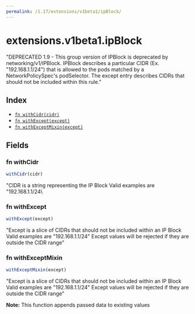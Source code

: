 ```yaml
---
permalink: /1.17/extensions/v1beta1/ipBlock/
---
```


# extensions.v1beta1.ipBlock

"DEPRECATED 1.9 - This group version of IPBlock is deprecated by networking/v1/IPBlock. IPBlock describes a particular CIDR (Ex. \"192.168.1.1/24\") that is allowed to the pods matched by a NetworkPolicySpec's podSelector. The except entry describes CIDRs that should not be included within this rule."

## Index

* [`fn withCidr(cidr)`](#fn-withcidr)
* [`fn withExcept(except)`](#fn-withexcept)
* [`fn withExceptMixin(except)`](#fn-withexceptmixin)

## Fields

### fn withCidr

```ts
withCidr(cidr)
```

"CIDR is a string representing the IP Block Valid examples are \"192.168.1.1/24\

### fn withExcept

```ts
withExcept(except)
```

"Except is a slice of CIDRs that should not be included within an IP Block Valid examples are \"192.168.1.1/24\" Except values will be rejected if they are outside the CIDR range"

### fn withExceptMixin

```ts
withExceptMixin(except)
```

"Except is a slice of CIDRs that should not be included within an IP Block Valid examples are \"192.168.1.1/24\" Except values will be rejected if they are outside the CIDR range"

**Note:** This function appends passed data to existing values